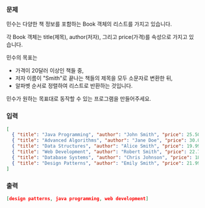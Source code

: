 ### 문제

민수는 다양한 책 정보를 포함하는 Book 객체의 리스트를 가지고 있습니다. 

각 Book 객체는 title(제목), author(저자), 그리고 price(가격)를 속성으로 가지고 있습니다. 

민수의 목표는 
- 가격이 20달러 이상인 책들 중, 
- 저자 이름이 "Smith"로 끝나는 책들의 제목을 모두 소문자로 변환한 뒤, 
- 알파벳 순서로 정렬하여 리스트로 반환하는 것입니다.

민수가 원하는 목표대로 동작할 수 있는 프로그램을 만들어주세요.


### 입력

```json
[
  { "title": "Java Programming", "author": "John Smith", "price": 25.50 },
  { "title": "Advanced Algorithms", "author": "Jane Doe", "price": 30.00 },
  { "title": "Data Structures", "author": "Alice Smith", "price": 19.99 },
  { "title": "Web Development", "author": "Robert Smith", "price": 22.75 },
  { "title": "Database Systems", "author": "Chris Johnson", "price": 18.00 },
  { "title": "Design Patterns", "author": "Emily Smith", "price": 21.99 }
]
```

### 출력

```json
[design patterns, java programming, web development]
```